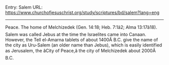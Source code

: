 Entry: Salem
URL: https://www.churchofjesuschrist.org/study/scriptures/bd/salem?lang=eng

---

Peace. The home of Melchizedek (Gen. 14:18; Heb. 7:1â2; Alma 13:17â18). Salem was called Jebus at the time the Israelites came into Canaan. However, the Tell el-Amarna tablets of about 1400Â B.C. give the name of the city as Uru-Salem (an older name than Jebus), which is easily identified as Jerusalem, the âCity of Peace,â the city of Melchizedek about 2000Â B.C.
